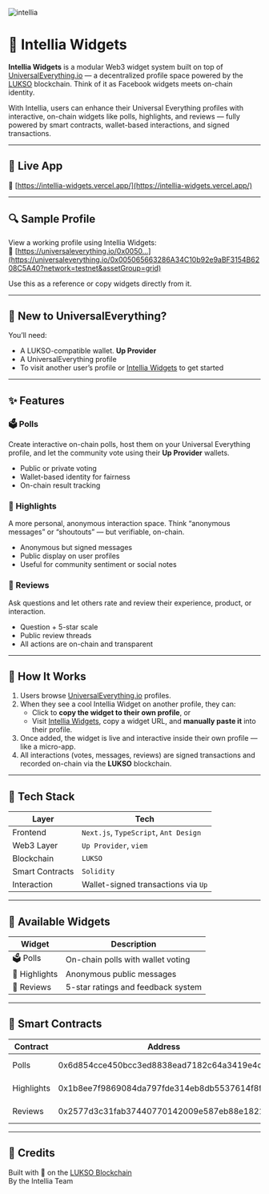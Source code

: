 ![intellia](https://socialify.git.ci/shivaraj65/intellia/image?description=1&font=Jost&language=1&name=1&owner=1&pattern=Solid&theme=Dark)

# 🧠 Intellia Widgets

**Intellia Widgets** is a modular Web3 widget system built on top of [UniversalEverything.io](https://universaleverything.io) — a decentralized profile space powered by the [LUKSO](https://lukso.network) blockchain. Think of it as Facebook widgets meets on-chain identity.

With Intellia, users can enhance their Universal Everything profiles with interactive, on-chain widgets like polls, highlights, and reviews — fully powered by smart contracts, wallet-based interactions, and signed transactions.

---

## 🚀 Live App

🔗 [https://intellia-widgets.vercel.app/](https://intellia-widgets.vercel.app/)

---

## 🔍 Sample Profile

View a working profile using Intellia Widgets:  
🧪 [https://universaleverything.io/0x0050...](https://universaleverything.io/0x005065663286A34C10b92e9aBF3154B6208C5A40?network=testnet&assetGroup=grid)

Use this as a reference or copy widgets directly from it.

---

## 🧭 New to UniversalEverything?

You’ll need:

- A LUKSO-compatible wallet. **Up Provider**
- A UniversalEverything profile
- To visit another user’s profile or [Intellia Widgets](https://intellia-widgets.vercel.app) to get started

---

## ✨ Features

### 🗳️ Polls

Create interactive on-chain polls, host them on your Universal Everything profile, and let the community vote using their **Up Provider** wallets.

- Public or private voting
- Wallet-based identity for fairness
- On-chain result tracking

### 💬 Highlights

A more personal, anonymous interaction space. Think “anonymous messages” or “shoutouts” — but verifiable, on-chain.

- Anonymous but signed messages
- Public display on user profiles
- Useful for community sentiment or social notes

### 🌟 Reviews

Ask questions and let others rate and review their experience, product, or interaction.

- Question + 5-star scale
- Public review threads
- All actions are on-chain and transparent

---

## 🔗 How It Works

1. Users browse [UniversalEverything.io](https://universaleverything.io) profiles.
2. When they see a cool Intellia Widget on another profile, they can:
   - Click to **copy the widget to their own profile**, or
   - Visit [Intellia Widgets](https://intellia-widgets.vercel.app), copy a widget URL, and **manually paste it** into their profile.
3. Once added, the widget is live and interactive inside their own profile — like a micro-app.
4. All interactions (votes, messages, reviews) are signed transactions and recorded on-chain via the **LUKSO** blockchain.

---

## 🧱 Tech Stack

| Layer           | Tech                                  |
| --------------- | ------------------------------------- |
| Frontend        | `Next.js`, `TypeScript`, `Ant Design` |
| Web3 Layer      | `Up Provider`, `viem`                 |
| Blockchain      | `LUKSO`                               |
| Smart Contracts | `Solidity`                            |
| Interaction     | Wallet-signed transactions via `Up`   |

---

## 🧩 Available Widgets

| Widget        | Description                        |
| ------------- | ---------------------------------- |
| 🗳️ Polls      | On-chain polls with wallet voting  |
| 💬 Highlights | Anonymous public messages          |
| 🌟 Reviews    | 5-star ratings and feedback system |

---

## 🧠 Smart Contracts

| Contract   | Address                                    | Explorer                                                                                                                     |
| ---------- | ------------------------------------------ | ---------------------------------------------------------------------------------------------------------------------------- |
| Polls      | 0x6d854cce450bcc3ed8838ead7182c64a3419e4d7 | [View on LUKSO](https://explorer.execution.testnet.lukso.network/address/0x6D854CCe450bcc3Ed8838EAD7182c64A3419e4D7?tab=txs) |
| Highlights | 0x1b8ee7f9869084da797fde314eb8db5537614f8f | [View on LUKSO](https://explorer.execution.testnet.lukso.network/address/0x1B8Ee7f9869084Da797fde314eb8Db5537614F8F)         |
| Reviews    | 0x2577d3c31fab37440770142009e587eb88e18214 | [View on LUKSO](https://explorer.execution.testnet.lukso.network/address/0x2577d3c31fab37440770142009e587eb88e18214)         |

---

## 🤝 Credits

Built with 💜 on the [LUKSO Blockchain](https://lukso.network)  
By the Intellia Team
